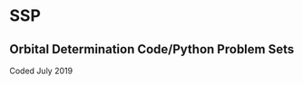 <!DOCTYPE html>
<html>
<head>
  <title>SSP - Orbital Determination Code/Python Problem Sets</title>
</head>
<body>
  <h1>SSP</h1>
  <h2>Orbital Determination Code/Python Problem Sets</h2>
  <p>Coded July 2019</p>
</body>
</html>
